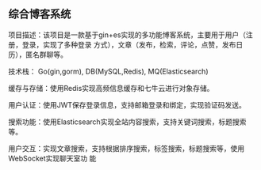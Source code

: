 ## 综合博客系统

项目描述：该项目是一款基于gin+es实现的多功能博客系统，主要用于用户（注册，登录，实现了多种登录
方式），文章（发布，检索，评论，点赞，发布日历），匿名群聊等。

技术栈： Go(gin,gorm), DB(MySQL,Redis), MQ(Elasticsearch)

缓存与存储：使用Redis实现高频信息缓存和七牛云进行对象存储。

用户认证：使用JWT保存登录信息，支持邮箱登录和绑定，实现验证码发送。

搜索功能：使用Elasticsearch实现全站内容搜索，支持关键词搜索，标题搜索等。

用户交互：实现文章搜索，支持根据排序搜索，标签搜索，标题搜索等，使用WebSocket实现聊天室功
能